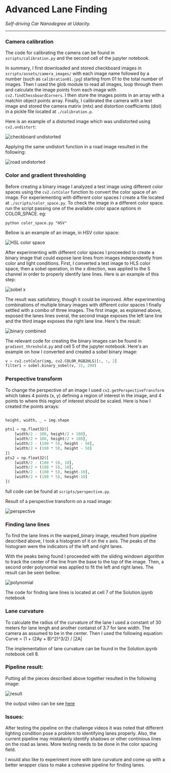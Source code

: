 # Advanced Lane Finding 

*Self-driving Car Nanodegree at Udacity.*

------------

### Camera calibration

The code for calibrating the camera can be found in `scripts/calibration.py` and the second cell of the jupyter notebook. 

In summary, I first downloaded and stored checkboard images in `scripts/assets/camera_images/` with each image name followed by a number (such as `calibration01.jpg`) starting from 01 to the total number of images. Then I used the glob module to read all images, loop through them and calculate the image points from each image  with `cv2.findChessboardCorners`. I then store the images points in an array with a matchin object points array. Finally, I calibrated the camera with a test image and stored the camera matrix (mtx) and distortion coefficients (dist) in a pickle file located at `./calibration.p`.

Here is an example of a distorted image which was undistorted using `cv2.undistort`:

![checkboard undistorted](https://github.com/ismalakazel/advanced-lane-lines/blob/master/assets/final_images/checkboard_undistorted.png)

Applying the same undistort function in a road image resulted in the following:

![road undistorted](https://github.com/ismalakazel/advanced-lane-lines/blob/master/assets/final_images/road_undistorted.png)

### Color and gradient thresholding

Before creating a binary image I analyzed a test image using different color spaces using the `cv2.cvtColor` function to convert the color space of an image. For experiementing with different color spaces I create a file located at `./scripts/color_space.py`. To check the image in a different color space. run the script passing one of the available color space options in COLOR_SPACE. eg:

`python color_space.py "HSV"`

Bellow is an example of an image, in HSV color space:

![HSL color space](https://github.com/ismalakazel/advanced-lane-lines/blob/master/assets/final_images/hsl_color_space.png)

After experimenting with different color spaces I proceeded to create a binary image that could expose lane lines from images independently from color and light conditions. First, I converted a test image to HLS color space, then a sobel operation, in the x direction, was applied to the S channel in order to properly identify lane lines. Here is an example of this step:

![sobel x](https://github.com/ismalakazel/advanced-lane-lines/blob/master/assets/final_images/sobelx.png)

The result was satisfatory, though it could be improved. After experimenting combinations of multiple binary images with different color spaces I finally settled with a combo of three images. The first image, as explained above, exposed the lanes lines overal, the second image exposes the left lane line and the third image exposes the right lane line. Here's the result:

![binary combined](https://github.com/ismalakazel/advanced-lane-lines/blob/master/assets/final_images/binary.png)

The relevant code for creating the binary images can be found in `gradient_threshold.py` and cell 5 of the jupyter notebook. Here's an example on how I converted and created a sobel binary image:

```python
v = cv2.cvtColor(img, cv2.COLOR_RGB2HLS)[:, :, 2]                            
filter1 = sobel.binary_sobel(v, 15, 200)  
```

### Perspective transform

To change the perspective of an image I used `cv2.getPerspectiveTransform` which takes 4 points (x, y) defining a region of interest in the image, and 4 points to where this region of interest should be scaled. Here is how I created the points arrays:

```python

height, width, _ = img.shape                                                    

pts1 = np.float32([                                                             
    [width/2 - 100, height/2 + 100],                                            
    [width/2 + 100, height/2 + 100],                                            
    [width/2 - (100 * 5), height - 50],                                         
    [width/2 + (100 * 5), height - 50]                                          
])                                                                              
pts2 = np.float32([                                                             
    [width/2 - (100 * 5), 10],                                                  
    [width/2 + (100 * 5), 10],                                                  
    [width/2 - (100 * 5), height-10],                                           
    [width/2 + (100 * 5), height-10]                                            
])    
```
full code can be found at `scripts/perspective.py`.

Result of a perspective transform on a road image:

![perspective](https://github.com/ismalakazel/advanced-lane-lines/blob/master/assets/final_images/perspective.png)

### Finding lane lines

To find the lane lines in the warped_binary image, resulted from pipeline described above, I took a histogram of it on the x axis. The peaks of the histogram were the indicators of the left and right lanes. 

With the peaks being found I proceeded with the sliding windown algorithm to track the center of the line from the base to the top of the image. Then, a second order polynomial was applied to fit the left and right lanes. The result can be seen bellow:

![polynomial](https://github.com/ismalakazel/advanced-lane-lines/blob/master/assets/final_images/polynomial.png)

The code for finding lane lines is located at cell 7 of the Solution.ipynb notebook

### Lane curvature

To calculate the radius of the curvature of the lane I used a constant of 30 meters for lane lengh and another contanst of 3.7 for lane width. The camera as assumed to be in the center. Then I used the following equation: Curve = (1 + (2Ay + B)^2)^3/2) / |2A|

The implementation of lane curvature can be found in the Solution.ipynb notebook cell 8.

### Pipeline result:

Putting all the pieces described above together resulted in the following image:

![result](https://github.com/ismalakazel/advanced-lane-lines/blob/master/assets/final_images/result.png)

the output video can be see [here](https://www.youtube.com/watch?v=KP1b66bGyB0)

### Issues:

After testing the pipeline on the challenge videos it was noted that different lighting condition pose a problem to identifying lanes properly. Also, the current pipeline may mistakenly identify shadows or other continious lines on the road as lanes. More testing needs to be done in the color spacing field.

I would also like to experiment more with lane curvature and come up with a better wrapper class to make a cohesive pipeline for finding lanes.

